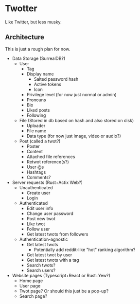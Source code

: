# Twotter

Like Twitter, but less musky.

## Architecture
This is just a rough plan for now.

- Data Storage (SurrealDB?)
	- User
		- Tag
      - Display name
		- Salted password hash
		- Active tokens
		- Icon
      - Privilege level (for now just normal or admin)
      - Pronouns
      - Bio
      - Liked posts
      - Following
   - File (Stored in db based on hash and also stored on disk)
     - Uploader
     - File name
     - Data type (for now just image, video or audio?)
   - Post (called a twot?)
     - Poster
     - Content
     - Attached file references
     - Retwot reference(s?)
     - User @s
     - Hashtags
     - Comments?
- Server requests (Rust+Actix Web?)
  - Unauthenticated
    - Create user
    - Login
  - Authenticated
    - Edit user info
    - Change user password
    - Post new twot
    - Like twot
    - Follow user
    - Get latest twots from followers
  - Authentication-agnostic
    - Get latest twots
      - Potentially add reddit-like "hot" ranking algorithm?
    - Get latest twot by user
    - Get latest twots with a tag
    - Search twots?
    - Search users?
- Website pages (Typescript+React or Rust+Yew?)
  - Home page
  - User page
  - Twot page? Or should this just be a pop-up?
  - Search page?
